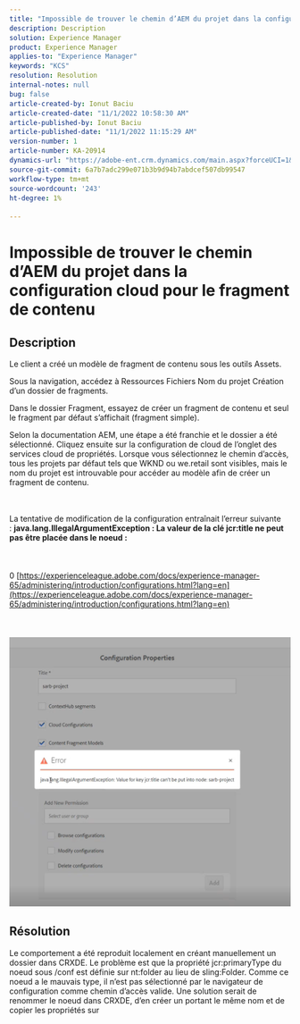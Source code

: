 ```yaml
---
title: "Impossible de trouver le chemin d’AEM du projet dans la configuration cloud pour le fragment de contenu"
description: Description
solution: Experience Manager
product: Experience Manager
applies-to: "Experience Manager"
keywords: "KCS"
resolution: Resolution
internal-notes: null
bug: false
article-created-by: Ionut Baciu
article-created-date: "11/1/2022 10:58:30 AM"
article-published-by: Ionut Baciu
article-published-date: "11/1/2022 11:15:29 AM"
version-number: 1
article-number: KA-20914
dynamics-url: "https://adobe-ent.crm.dynamics.com/main.aspx?forceUCI=1&pagetype=entityrecord&etn=knowledgearticle&id=0bbd461e-d459-ed11-9561-6045bd006e5a"
source-git-commit: 6a7b7adc299e071b3b9d94b7abdcef507db99547
workflow-type: tm+mt
source-wordcount: '243'
ht-degree: 1%

---
```


# Impossible de trouver le chemin d’AEM du projet dans la configuration cloud pour le fragment de contenu

## Description


Le client a créé un modèle de fragment de contenu sous les outils Assets.

Sous la navigation, accédez à Ressources Fichiers Nom du projet Création d’un dossier de fragments.

Dans le dossier Fragment, essayez de créer un fragment de contenu et seul le fragment par défaut s’affichait (fragment simple).

Selon la documentation AEM, une étape a été franchie et le dossier a été sélectionné. Cliquez ensuite sur la configuration de cloud de l’onglet des services cloud de propriétés. Lorsque vous sélectionnez le chemin d’accès, tous les projets par défaut tels que WKND ou we.retail sont visibles, mais le nom du projet est introuvable pour accéder au modèle afin de créer un fragment de contenu.


<br><br>La tentative de modification de la configuration entraînait l’erreur suivante : <b>java.lang.IllegalArgumentException : La valeur de la clé jcr:title ne peut pas être placée dans le noeud :</b><br><br> <br><br>0 [https://experienceleague.adobe.com/docs/experience-manager-65/administering/introduction/configurations.html?lang=en](https://experienceleague.adobe.com/docs/experience-manager-65/administering/introduction/configurations.html?lang=en)<br><br> <br><br>![](assets/___2409f242-d659-ed11-9561-6045bd006e5a___.png)<br>

## Résolution


Le comportement a été reproduit localement en créant manuellement un dossier dans CRXDE.
Le problème est que la propriété jcr:primaryType du noeud sous /conf est définie sur nt:folder au lieu de sling:Folder. Comme ce noeud a le mauvais type, il n’est pas sélectionné par le navigateur de configuration comme chemin d’accès valide. Une solution serait de renommer le noeud dans CRXDE, d’en créer un portant le même nom et de copier les propriétés sur
